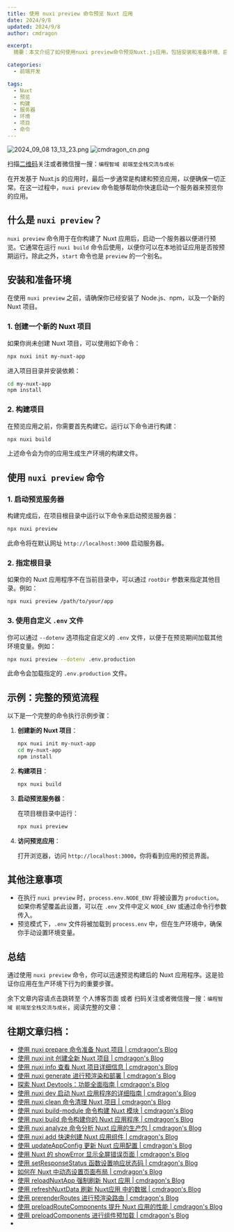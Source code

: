 ```yaml
---
title: 使用 nuxi preview 命令预览 Nuxt 应用
date: 2024/9/8
updated: 2024/9/8
author: cmdragon

excerpt:
  摘要：本文介绍了如何使用nuxi preview命令预览Nuxt.js应用，包括安装和准备环境、启动预览服务器的步骤，以及如何指定根目录和使用自定义.env文件等高级用法。通过nuxi preview，开发者能够在本地快速验证应用构建后的实际效果，确保一切按预期工作。

categories:
  - 前端开发

tags:
  - Nuxt
  - 预览
  - 构建
  - 服务器
  - 环境
  - 项目
  - 命令
---
```


<img src="https://static.amd794.com/blog/images/2024_09_08 13_13_23.png@blog" title="2024_09_08 13_13_23.png" alt="2024_09_08 13_13_23.png"/>

<img src="https://static.amd794.com/blog/images/cmdragon_cn.png" title="cmdragon_cn.png" alt="cmdragon_cn.png"/>


扫描[二维码](https://static.amd794.com/blog/images/cmdragon_cn.png)关注或者微信搜一搜：`编程智域 前端至全栈交流与成长`



在开发基于 Nuxt.js 的应用时，最后一步通常是构建和预览应用，以便确保一切正常。在这一过程中，`nuxi preview` 命令能够帮助你快速启动一个服务器来预览你的应用。

## 什么是 `nuxi preview`？

`nuxi preview` 命令用于在你构建了 Nuxt 应用后，启动一个服务器以便进行预览。它通常在运行 `nuxi build` 命令后使用，以便你可以在本地验证应用是否按预期运行。除此之外，`start` 命令也是 `preview` 的一个别名。

## 安装和准备环境

在使用 `nuxi preview` 之前，请确保你已经安装了 Node.js、npm，以及一个新的 Nuxt 项目。

### 1. 创建一个新的 Nuxt 项目

如果你尚未创建 Nuxt 项目，可以使用如下命令：

```bash
npx nuxi init my-nuxt-app
```

进入项目目录并安装依赖：

```bash
cd my-nuxt-app
npm install
```

### 2. 构建项目

在预览应用之前，你需要首先构建它。运行以下命令进行构建：

```bash
npx nuxi build
```

上述命令会为你的应用生成生产环境的构建文件。

## 使用 `nuxi preview` 命令

### 1. 启动预览服务器

构建完成后，在项目根目录中运行以下命令来启动预览服务器：

```bash
npx nuxi preview
```

此命令将在默认网址 `http://localhost:3000` 启动服务器。

### 2. 指定根目录

如果你的 Nuxt 应用程序不在当前目录中，可以通过 `rootDir` 参数来指定其他目录。例如：

```bash
npx nuxi preview /path/to/your/app
```

### 3. 使用自定义 `.env` 文件

你可以通过 `--dotenv` 选项指定自定义的 `.env` 文件，以便于在预览期间加载其他环境变量。例如：

```bash
npx nuxi preview --dotenv .env.production
```

此命令会加载指定的 `.env.production` 文件。

## 示例：完整的预览流程

以下是一个完整的命令执行示例步骤：

1.  **创建新的 Nuxt 项目**：

    ```bash
    npx nuxi init my-nuxt-app
    cd my-nuxt-app
    npm install
    ```

2.  **构建项目**：

    ```bash
    npx nuxi build
    ```

3.  **启动预览服务器**：

    在项目根目录中运行：

    ```bash
    npx nuxi preview
    ```

4.  **访问预览应用**：

    打开浏览器，访问 `http://localhost:3000`，你将看到应用的预览界面。

## 其他注意事项

*   在执行 `nuxi preview` 时，`process.env.NODE_ENV` 将被设置为 `production`。如果你希望覆盖此设置，可以在 `.env` 文件中定义 `NODE_ENV` 或通过命令行参数传入。
*   预览模式下，`.env` 文件将被加载到 `process.env` 中，但在生产环境中，确保你手动设置环境变量。

## 总结

通过使用 `nuxi preview` 命令，你可以迅速预览构建后的 Nuxt 应用程序。这是验证你应用在生产环境下行为的重要步骤。


余下文章内容请点击跳转至 个人博客页面 或者 扫码关注或者微信搜一搜：`编程智域 前端至全栈交流与成长`，阅读完整的文章：

## 往期文章归档：

- [使用 nuxi prepare 命令准备 Nuxt 项目 | cmdragon's Blog](https://blog.cmdragon.cn/posts/1df59c03194c/)
- [使用 nuxi init 创建全新 Nuxt 项目 | cmdragon's Blog](https://blog.cmdragon.cn/posts/25142fd0f7a7/)
- [使用 nuxi info 查看 Nuxt 项目详细信息 | cmdragon's Blog](https://blog.cmdragon.cn/posts/15f6f5b42fd0/)
- [使用 nuxi generate 进行预渲染和部署 | cmdragon's Blog](https://blog.cmdragon.cn/posts/ab02ca20e749/)
- [探索 Nuxt Devtools：功能全面指南 | cmdragon's Blog](https://blog.cmdragon.cn/posts/79fd8b17a254/)
- [使用 nuxi dev 启动 Nuxt 应用程序的详细指南 | cmdragon's Blog](https://blog.cmdragon.cn/posts/ef880861a974/)
- [使用 nuxi clean 命令清理 Nuxt 项目 | cmdragon's Blog](https://blog.cmdragon.cn/posts/e55433e2a415/)
- [使用 nuxi build-module 命令构建 Nuxt 模块 | cmdragon's Blog](https://blog.cmdragon.cn/posts/a9b4b6527399/)
- [使用 nuxi build 命令构建你的 Nuxt 应用程序 | cmdragon's Blog](https://blog.cmdragon.cn/posts/8d1953ced73e/)
- [使用 nuxi analyze 命令分析 Nuxt 应用的生产包 | cmdragon's Blog](https://blog.cmdragon.cn/posts/33e644a829be/)
- [使用 nuxi add 快速创建 Nuxt 应用组件 | cmdragon's Blog](https://blog.cmdragon.cn/posts/52ca85d04329/)
- [使用 updateAppConfig 更新 Nuxt 应用配置 | cmdragon's Blog](https://blog.cmdragon.cn/posts/17068dabc456/)
- [使用 Nuxt 的 showError 显示全屏错误页面 | cmdragon's Blog](https://blog.cmdragon.cn/posts/4f44ac49742b/)
- [使用 setResponseStatus 函数设置响应状态码 | cmdragon's Blog](https://blog.cmdragon.cn/posts/0e3e22c2447a/)
- [如何在 Nuxt 中动态设置页面布局 | cmdragon's Blog](https://blog.cmdragon.cn/posts/6168aad26848/)
- [使用 reloadNuxtApp 强制刷新 Nuxt 应用 | cmdragon's Blog](https://blog.cmdragon.cn/posts/c2c24219f5c0/)
- [使用 refreshNuxtData 刷新 Nuxt应用 中的数据 | cmdragon's Blog](https://blog.cmdragon.cn/posts/7696049934fb/)
- [使用 prerenderRoutes 进行预渲染路由 | cmdragon's Blog](https://blog.cmdragon.cn/posts/b28890e5d54d/)
- [使用 preloadRouteComponents 提升 Nuxt 应用的性能 | cmdragon's Blog](https://blog.cmdragon.cn/posts/851697425a66/)
- [使用 preloadComponents 进行组件预加载 | cmdragon's Blog](https://blog.cmdragon.cn/posts/6f58e9a6735b/)
-

